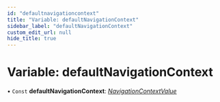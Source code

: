 ```yaml
---
id: "defaultnavigationcontext"
title: "Variable: defaultNavigationContext"
sidebar_label: "defaultNavigationContext"
custom_edit_url: null
hide_title: true
---
```


# Variable: defaultNavigationContext

• `Const` **defaultNavigationContext**: [*NavigationContextValue*](../interfaces/navigationcontextvalue.md)
